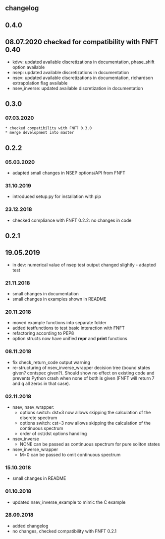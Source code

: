 ## changelog

## 0.4.0

## 08.07.2020 checked for compatibility with FNFT 0.40
* kdvv: updated available discretizations in documentation, phase_shift option available
* nsep: updated available discretizations in documentation
* nsev: updated available discretizations in documentation, richardson extrapolation flag available
* nsev_inverse: updated available discretization in documentation


## 0.3.0

### 07.03.2020
    * checked compatibility with FNFT 0.3.0
    * merge development into master

## 0.2.2

### 05.03.2020
   * adapted small changes in NSEP options/API from FNFT

### 31.10.2019

  * introduced setup.py for installation with pip


### 23.12.2018

  * checked compliance with FNFT 0.2.2: no changes in code

## 0.2.1

## 19.05.2019
  * in dev: numerical value of nsep test output changed slightly - adapted test

### 21.11.2018
  * small changes in documentation
  * small changes in examples shown in README
  
### 20.11.2018
  * moved example functions into separate folder
  * added testfunctions to test basic interaction with FNFT
  * refactoring according to PEP8
  * option structs now have unified __repr__ and __print__ functions

### 08.11.2018
  * fix check_return_code output warning
  * re-structuring of nsev_inverse_wrapper decision tree (bound states given? contspec given?). 
    Should show no effect on existing code and prevents Python crash when none of both is given (FNFT will return 7 and q all zeros in that case).

### 02.11.2018
  * nsev, nsev_wrapper: 
    * options switch: dst=3 now allows skipping the calculation of the discrete spectrum
    * options switch: cst=3 now allows skipping the calculation of the continuous spectrum
    * order of cst/dst options handling
  * nsev_inverse
    * NONE can be passed as continuous spectrum for pure soliton states
  * nsev_inverse_wrapper
    * M=0 can be passed to omit continuous spectrum
    
### 15.10.2018
  * small changes in README

### 01.10.2018
  * updated nsev_inverse_example to mimic the C example

### 28.09.2018 
  * added changelog
  * no changes, checked compatibility with FNFT 0.2.1